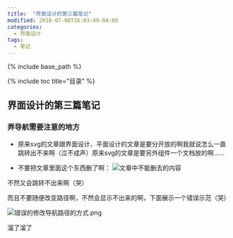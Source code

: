 ```yaml
---
title:  "界面设计的第三篇笔记"
modified: 2018-07-08T16:03:49-04:00
categories: 
  - 界面设计
tags:
  - 笔记
---
```

{% include base_path %}
 	 	  
{% include toc title="目录" %}
 	 	  
## 界面设计的第三篇笔记

### 弄导航需要注意的地方

- 原来svg的文章跟界面设计、平面设计的文章是要分开放的啊我就说怎么一直跳转出不来啊（泣不成声）原来svg的文章是要另外组件一个文档放的啊……

- 不要把文章里面这个东西删了啊：
![文章中不能删去的内容](/minimal-mistakes/images/截图集合\文章中不能删去的内容.png)
 
 不然又会跳转不出来啊（哭）
 
而且不要随便改变路径啊，不然会显示不出来的啊，下面展示一个错误示范（哭）

![错误的修改导航路径的方式.png](/minimal-mistakes/images/截图集合/错误的修改导航路径的方式.png)

溜了溜了

